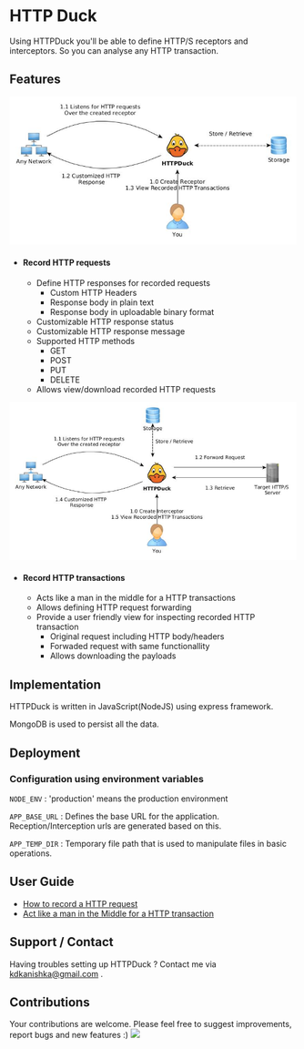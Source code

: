 # HTTP Duck

Using HTTPDuck you'll be able to define HTTP/S receptors and interceptors. So you can analyse any HTTP transaction.

## Features 
![HTTP Receptor](https://raw.githubusercontent.com/kdkanishka/httpduck/master/docs/images/http_receptor.jpg)
- #### Record HTTP requests
    - Define HTTP responses for recorded requests
        - Custom HTTP Headers
        - Response body in plain text
        - Response body in uploadable binary format
    - Customizable HTTP response status
    - Customizable HTTP response message
    - Supported HTTP methods
        - GET
        - POST
        - PUT
        - DELETE
    - Allows view/download recorded HTTP requests

![HTTP Interceptor](https://raw.githubusercontent.com/kdkanishka/httpduck/master/docs/images/http_interceptor.jpg)

- #### Record HTTP transactions
    - Acts like a man in the middle for a HTTP transactions
    - Allows defining HTTP request forwarding
    - Provide a user friendly view for inspecting recorded HTTP transaction
        - Original request including HTTP body/headers
        - Forwaded request with same functionallity
        - Allows downloading the payloads

## Implementation
HTTPDuck is written in JavaScript(NodeJS) using express framework.

MongoDB is used to persist all the data.

## Deployment

### Configuration using environment variables

`NODE_ENV` : 'production' means the production environment

`APP_BASE_URL` : Defines the base URL for the application. Reception/Interception urls are generated based on this.

`APP_TEMP_DIR` : Temporary file path that is used to manipulate files in basic operations.

## User Guide
- [How to record a HTTP request](https://github.com/kdkanishka/httpduck/blob/master/docs/receptor.md)
- [Act like a man in the Middle for a HTTP transaction](https://github.com/kdkanishka/httpduck/blob/master/docs/interceptor.md)

## Support / Contact
Having troubles setting up HTTPDuck ? Contact me via kdkanishka@gmail.com .

## Contributions
Your contributions are welcome. Please feel free to suggest improvements, report bugs and new features :) 
![](https://sstatic1.histats.com/0.gif?4201594&101)
